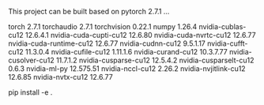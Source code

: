 This project can be built based on pytorch 2.7.1 ...

torch                     2.7.1
torchaudio                2.7.1
torchvision               0.22.1
numpy                     1.26.4
nvidia-cublas-cu12        12.6.4.1
nvidia-cuda-cupti-cu12    12.6.80
nvidia-cuda-nvrtc-cu12    12.6.77
nvidia-cuda-runtime-cu12  12.6.77
nvidia-cudnn-cu12         9.5.1.17
nvidia-cufft-cu12         11.3.0.4
nvidia-cufile-cu12        1.11.1.6
nvidia-curand-cu12        10.3.7.77
nvidia-cusolver-cu12      11.7.1.2
nvidia-cusparse-cu12      12.5.4.2
nvidia-cusparselt-cu12    0.6.3
nvidia-ml-py              12.575.51
nvidia-nccl-cu12          2.26.2
nvidia-nvjitlink-cu12     12.6.85
nvidia-nvtx-cu12          12.6.77




pip install -e .
